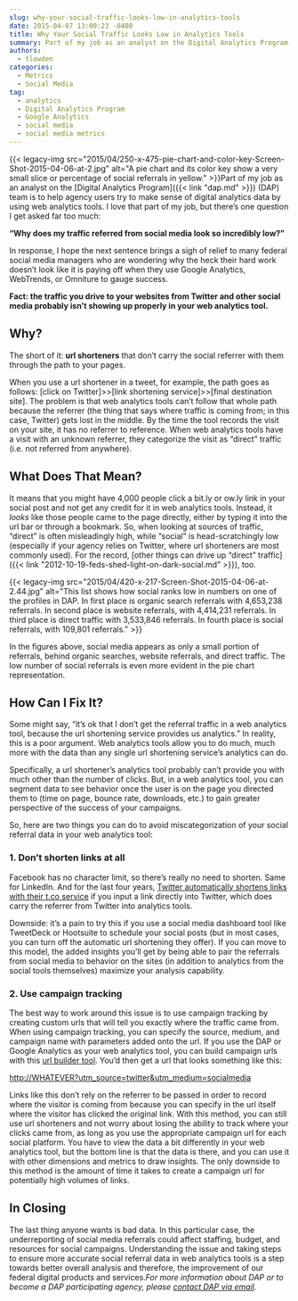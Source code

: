 ```yaml
---
slug: why-your-social-traffic-looks-low-in-analytics-tools
date: 2015-04-07 13:00:23 -0400
title: Why Your Social Traffic Looks Low in Analytics Tools
summary: Part of my job as an analyst on the Digital Analytics Program (DAP) team is to help agency users try to make sense of digital analytics data by using web analytics tools. I
authors:
  - tlowden
categories:
  - Metrics
  - Social Media
tag:
  - analytics
  - Digital Analytics Program
  - Google Analytics
  - social media
  - social media metrics
---
```


{{< legacy-img src="2015/04/250-x-475-pie-chart-and-color-key-Screen-Shot-2015-04-06-at-2.jpg" alt="A pie chart and its color key show a very small slice or percentage of social referrals in yellow." >}}Part of my job as an analyst on the [Digital Analytics Program]({{< link "dap.md" >}}) (DAP) team is to help agency users try to make sense of digital analytics data by using web analytics tools. I love that part of my job, but there’s one question I get asked far too much:

**“Why does my traffic referred from social media look so incredibly low?”**

In response, I hope the next sentence brings a sigh of relief to many federal social media managers who are wondering why the heck their hard work doesn’t look like it is paying off when they use Google Analytics, WebTrends, or Omniture to gauge success.

**Fact: the traffic you drive to your websites from Twitter and other social media probably isn’t showing up properly in your web analytics tool.**

## Why?

The short of it: **url shorteners** that don’t carry the social referrer with them through the path to your pages.

When you use a url shortener in a tweet, for example, the path goes as follows: [click on Twitter]>>[link shortening service]>>[final destination site]. The problem is that web analytics tools can’t follow that whole path because the referrer (the thing that says where traffic is coming from; in this case, Twitter) gets lost in the middle. By the time the tool records the visit on your site, it has no referrer to reference. When web analytics tools have a visit with an unknown referrer, they categorize the visit as “direct” traffic (i.e. not referred from anywhere).

## What Does That Mean?

It means that you might have 4,000 people click a bit.ly or ow.ly link in your social post and not get any credit for it in web analytics tools. Instead, it _looks_ like those people came to the page directly, either by typing it into the url bar or through a bookmark. So, when looking at sources of traffic, “direct” is often misleadingly high, while “social” is head-scratchingly low (especially if your agency relies on Twitter, where url shorteners are most commonly used). For the record, [other things can drive up “direct” traffic]({{< link "2012-10-19-feds-shed-light-on-dark-social.md" >}}), too.

{{< legacy-img src="2015/04/420-x-217-Screen-Shot-2015-04-06-at-2.44.jpg" alt="This list shows how social ranks low in numbers on one of the profiles in DAP. In first place is organic search referrals with 4,653,238 referrals. In second place is website referrals, with 4,414,231 referrals. In third place is direct traffic with 3,533,846 referrals. In fourth place is social referrals, with 109,801 referrals." >}}

In the figures above, social media appears as only a small portion of referrals, behind organic searches, website referrals, and direct traffic. The low number of social referrals is even more evident in the pie chart representation.

## How Can I Fix It?

Some might say, “it’s ok that I don’t get the referral traffic in a web analytics tool, because the url shortening service provides us analytics.” In reality, this is a poor argument. Web analytics tools allow you to do much, much more with the data than any single url shortening service’s analytics can do.

Specifically, a url shortener’s analytics tool probably can’t provide you with much other than the number of clicks. But, in a web analytics tool, you can segment data to see behavior once the user is on the page you directed them to (time on page, bounce rate, downloads, etc.) to gain greater perspective of the success of your campaigns.

So, here are two things you can do to avoid miscategorization of your social referral data in your web analytics tool:

### 1. Don’t shorten links at all

Facebook has no character limit, so there’s really no need to shorten. Same for LinkedIn. And for the last four years, [Twitter automatically shortens links with their t.co service](https://support.twitter.com/articles/109623-about-twitter-s-link-service-http-t-co) if you input a link directly into Twitter, which does carry the referrer from Twitter into analytics tools.

Downside: it’s a pain to try this if you use a social media dashboard tool like TweetDeck or Hootsuite to schedule your social posts (but in most cases, you can turn off the automatic url shortening they offer). If you can move to this model, the added insights you’ll get by being able to pair the referrals from social media to behavior on the sites (in addition to analytics from the social tools themselves) maximize your analysis capability.

### 2. Use campaign tracking

The best way to work around this issue is to use campaign tracking by creating custom urls that will tell you exactly where the traffic came from. When using campaign tracking, you can specify the source, medium, and campaign name with parameters added onto the url. If you use the DAP or Google Analytics as your web analytics tool, you can build campaign urls with this [url builder tool](https://support.google.com/analytics/answer/1033867?hl=en). You’d then get a url that looks something like this:

[http://WHATEVER?utm\_source=twitter&utm\_medium=socialmedia](http://WHATEVER?utm_source=twitter&utm_medium=socialmedia)

Links like this don’t rely on the referrer to be passed in order to record where the visitor is coming from because you can specify in the url itself where the visitor has clicked the original link. With this method, you can still use url shorteners and not worry about losing the ability to track where your clicks came from, as long as you use the appropriate campaign url for each social platform. You have to view the data a bit differently in your web analytics tool, but the bottom line is that the data is there, and you can use it with other dimensions and metrics to draw insights. The only downside to this method is the amount of time it takes to create a campaign url for potentially high volumes of links.

## In Closing

The last thing anyone wants is bad data. In this particular case, the underreporting of social media referrals could affect staffing, budget, and resources for social campaigns. Understanding the issue and taking steps to ensure more accurate social referral data in web analytics tools is a step towards better overall analysis and therefore, the improvement of our federal digital products and services._For more information about DAP or to become a DAP participating agency, please [contact DAP via email](mailto:dap@gsa.gov)._